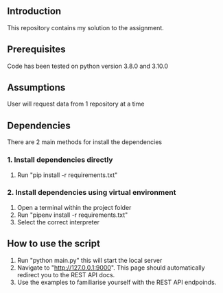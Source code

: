 ## Introduction
This repository contains my solution to the assignment.

## Prerequisites
Code has been tested on python version 3.8.0 and 3.10.0
## Assumptions
User will request data from 1 repository at a time
## Dependencies
There are 2 main methods for install the dependencies

### 1. Install dependencies directly
1. Run "pip install -r requirements.txt"

### 2. Install dependencies using virtual environment
1. Open a terminal within the project folder
2. Run "pipenv install -r requirements.txt"
3. Select the correct interpreter

## How to use the script
1. Run "python main.py" this will start the local server
2. Navigate to "http://127.0.0.1:9000". This page should automatically redirect you to the REST API docs.
3. Use the examples to familiarise yourself with the REST API endpoinds.

